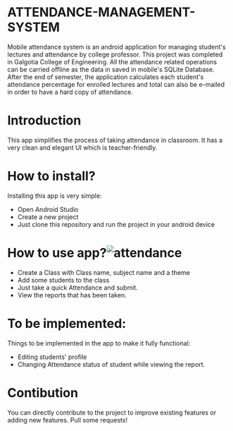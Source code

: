 # ATTENDANCE-MANAGEMENT-SYSTEM
Mobile attendance system is an android application for managing student's lectures and attendance by college professor. This project was completed in Galgotia College of Engineering. All the attendance related operations can be carried offline as the data in saved in mobile's SQLite Database. After the end of semester, the application calculates each student's attendance percentage for enrolled lectures and total can also be e-mailed in order to have a hard copy of attendance.
# Introduction
This app simplifies the process of taking attendance in classroom. It has a very clean and elegant UI which is teacher-friendly.

# How to install?
Installing this app is very simple:

* Open Android Studio
* Create a new project
* Just clone this repository and run the project in your android device

# How to use app?![attendance](https://user-images.githubusercontent.com/81691683/117795247-a0907a80-b26b-11eb-8535-3ed54500e81b.jpeg)

* Create a Class with Class name, subject name and a theme
* Add some students to the class
* Just take a quick Attendance and submit.
* View the reports that has been taken.

# To be implemented:
Things to be implemented in the app to make it fully functional:
* Editing students' profile
* Changing Attendance status of student while viewing the report.

# Contibution
You can directly contribute to the project to improve existing features or adding new features. Pull some requests!
